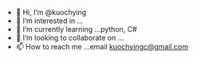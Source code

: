- 👋 Hi, I’m @kuochying
- 👀 I’m interested in ...
- 🌱 I’m currently learning ...python, C#
- 💞️ I’m looking to collaborate on ...
- 📫 How to reach me ...email kuochyingc@gmail.com

<!---
kuochying/kuochying is a ✨ special ✨ repository because its `README.md` (this file) appears on your GitHub profile.
You can click the Preview link to take a look at your changes.
--->
